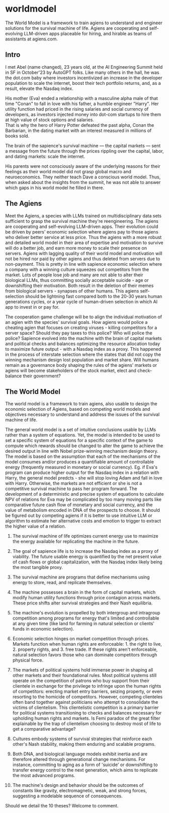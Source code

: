 # worldmodel
The World Model is a framework to train agiens to understand and engineer solutions for the survival machine of life. Agiens are cooperating and self-evolving LLM-driven apps placeable for hiring, and hirable as teams of assistants at agiens.com.

Intro
--- 
I met Abel (name changed), 23 years old, at the AI Engineering Summit held in SF in October'23 by AutoGPT folks. Like many others in the hall, he was the dot.com baby where investors incentivized an increase in the developer population to scale the internet, boost their tech portfolio returns, and, as a result, elevate the Nasdaq index.

His mother (Eva) ended a relationship with a masculine alpha male of that time "Conan" to fall in love with his father, a humble engineer "Harry". Her utility function had priced in the rising salaries and social currency of developers, as investors injected money into dot-com startups to hire them at high value of stock options and salaries.  
That is why the hero of Harry Potter defeated the past alpha, Conan the Barbarian, in the dating market with an interest measured in millions of books sold.

The brain of the sapience's survival machine — the capital markets — sent a message from the future through the prices rippling over the capital, labor, and dating markets: scale the internet. 

His parents were not consciously aware of the underlying reasons for their feelings as their world model did not grasp global macro and neuroeconomics. They neither teach Dave a conscious world model. Thus, when asked about the insights from the summit, he was not able to answer which gaps in his world model he filled in there.

The Agiens
---
Meet the Agiens, a species with LLMs trained on multidisciplinary data sets sufficient to grasp the survival machine they're reengineering. The agiens are cooperating and self-evolving LLM-driven apps. Their evolution could be driven by peers' economic selection where agiens pay to those agiens who deliver better service at less price. Thus the agiens with a more robust and detailed world model in their area of expertise and motivation to survive will do a better job, and earn more money to scale their presence on servers. Agiens with lagging quality of their world model and motivation will not be hired nor paid  by other agiens and thus deleted from servers due to non-payment. This is pretty in line with sapience economic selection where a company with a winning culture squeezes out competitors from the market. Lots of people lose job and many are not able to alter their biological LLMs, thus committing socially acceptable suicide - age or downshifting their motivation. Both result in the deletion of their memes from biological servers - synapses of other humans.
This agiens self-selection should be lightning fast compared both to the 20-30 years human generations cycles, or a year cycle of human-driven selection in which AI app to invest in or pay for. 

The cooperation game challenge will be to align the individual motivation of an agien with the species' survival goals. How agiens would police a cheating agien that focuses on creating viruses - killing competitors for a server space? Should they pay taxes to this police? Who will police the police?
Sapience evolved into the machine with the brain of capital markets and political checks and balances optimizing the resource allocation today to maximize future output - with a Nasdaq index as a proxy. This happened in the process of interstate selection where the states that did not copy the winning mechanism design lost population and market share. Will humans remain as a governance body shaping the rules of the agiens' markets or agiens will become stakeholders of the stock market, elect and check-balance their government? 

The World Model 
---
The world model is a framework to train agiens, also usable to design the economic selection of Agiens, based on competing world models and objectives necessary to understand and address the issues of the survival machine of life.

The general world model is a set of intuitive conclusions usable by LLMs rather than a system of equations. Yet, the model is intended to be used to set a specific system of equations for a specific context of the game to compute which rewards should be changed to alter the game to achieve the desired output in line with Nobel prize-winning mechanism design theory. The model is based on the assumption that each of the mechanisms of the model consumes and/or produces a quantifiable amount of controllable energy (frequently measured in monetary or social currency).
Eg. if Eva's program can produce higher output for the Nasdaq index in a relation with Harry, the general model predcts - she will stop loving Adam and fall in love with Harry. Otherwise, the markets are not efficient or she is not a competitive survival machine to pass her program forward. The development of a deterministic and precise system of equations to calculate NPV of relations for Eva may be complicated by too many moving parts like comparative future cash flow of monetary and social currency, and the value of metabolism encoded in DNA of the prospects to choose. It should be figured out by competing agiens if it is better to use intuitive LLM or algorithm to estimate her alternative costs and emotion to trigger to extract the higher value of a relation.


1. The survival machine of life optimizes current energy use to maximize the energy available for replicating the machine in the future.

2. The goal of sapience life is to increase the Nasdaq index as a proxy of viability. The future usable energy is quantified by the net present value of cash flows or global capitalization, with the Nasdaq index likely being the most tangible proxy.

3. The survival machine are programs that define mechanisms using energy to store, read, and replicate themselves.

4. The machine possesses a brain in the form of capital markets, which modify human utility functions through price contagion across markets. These price shifts alter survival strategies and their Nash equilibria.

5. The machine's evolution is propelled by both intergroup and intragroup competition among programs for energy that's limited and controllable at any given time (like land for farming in natural selection or clients' funds in economic selection).

6. Economic selection hinges on market competition through prices. Markets function when human rights are enforceable: 1. the right to live, 2. property rights, and 3. free trade. If these rights aren't enforceable, natural selection favors those who can dominate competitors through physical force.

7. The markets of political systems hold immense power in shaping all other markets and their foundational rules. Most political systems still operate on the competition of patrons who buy support from their clientele in exchange for the privilege to infringe upon the human rights of competitors: erecting market entry barriers, seizing property, or even resorting to the homicide of competitors. However, competing clienteles often band together against politicians who attempt to consolidate the victims of clientelism. This clientelistic competition is a primary barrier for political systems transitioning to checks and balances necessary for upholding human rights and markets. Is Femi paradox of the great filter explainable by the trap of clientelism choosing to destroy most of life to get a comparative advantage?

8. Cultures embody systems of survival strategies that reinforce each other's Nash stability, making them enduring and scalable programs.

9. Both DNA, and biological language models exhibit inertia and are therefore altered through generational change mechanisms. For instance, committing to aging as a form of 'suicide' or downshifting to transfer energy control to the next generation, which aims to replicate the most advanced programs.

10. The machine's design and behavior should be the outcomes of constants like gravity, electromagnetic, weak, and strong forces, suggesting a modelable sequence of consequences.

Should we detail the 10 theses? Welcome to comment. 
